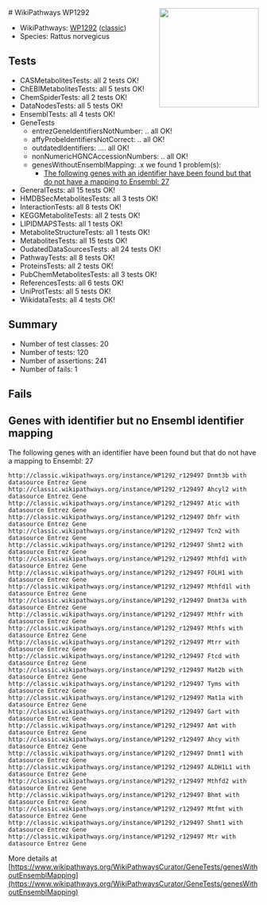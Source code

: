 <img style="float: right; width: 200px" src="https://upload.wikimedia.org/wikipedia/commons/thumb/8/83/Wplogo_with_text_500.png/640px-Wplogo_with_text_500.png" />
# WikiPathways WP1292

* WikiPathways: [WP1292](https://wikipathways.org/pathways/WP1292) ([classic](https://classic.wikipathways.org/instance/WP1292))
* Species: Rattus norvegicus
## Tests
* CASMetabolitesTests: all 2 tests OK!
* ChEBIMetabolitesTests: all 5 tests OK!
* ChemSpiderTests: all 2 tests OK!
* DataNodesTests: all 5 tests OK!
* EnsemblTests: all 4 tests OK!
* GeneTests
    * entrezGeneIdentifiersNotNumber: .. all OK!
    * affyProbeIdentifiersNotCorrect: .. all OK!
    * outdatedIdentifiers: .... all OK!
    * nonNumericHGNCAccessionNumbers: .. all OK!
    * genesWithoutEnsemblMapping: .x we found 1 problem(s):
        * [The following genes with an identifier have been found but that do not have a mapping to Ensembl: 27](#c4e54333)
* GeneralTests: all 15 tests OK!
* HMDBSecMetabolitesTests: all 3 tests OK!
* InteractionTests: all 8 tests OK!
* KEGGMetaboliteTests: all 2 tests OK!
* LIPIDMAPSTests: all 1 tests OK!
* MetaboliteStructureTests: all 1 tests OK!
* MetabolitesTests: all 15 tests OK!
* OudatedDataSourcesTests: all 24 tests OK!
* PathwayTests: all 8 tests OK!
* ProteinsTests: all 2 tests OK!
* PubChemMetabolitesTests: all 3 tests OK!
* ReferencesTests: all 6 tests OK!
* UniProtTests: all 5 tests OK!
* WikidataTests: all 4 tests OK!


## Summary

* Number of test classes: 20
* Number of tests: 120
* Number of assertions: 241
* Number of fails: 1

## Fails

<a name="c4e54333" />

## Genes with identifier but no Ensembl identifier mapping

The following genes with an identifier have been found but that do not have a mapping to Ensembl: 27
```
http://classic.wikipathways.org/instance/WP1292_r129497 Dnmt3b with datasource Entrez Gene
http://classic.wikipathways.org/instance/WP1292_r129497 Ahcyl2 with datasource Entrez Gene
http://classic.wikipathways.org/instance/WP1292_r129497 Atic with datasource Entrez Gene
http://classic.wikipathways.org/instance/WP1292_r129497 Dhfr with datasource Entrez Gene
http://classic.wikipathways.org/instance/WP1292_r129497 Tcn2 with datasource Entrez Gene
http://classic.wikipathways.org/instance/WP1292_r129497 Shmt2 with datasource Entrez Gene
http://classic.wikipathways.org/instance/WP1292_r129497 Mthfd1 with datasource Entrez Gene
http://classic.wikipathways.org/instance/WP1292_r129497 FOLH1 with datasource Entrez Gene
http://classic.wikipathways.org/instance/WP1292_r129497 Mthfd1l with datasource Entrez Gene
http://classic.wikipathways.org/instance/WP1292_r129497 Dnmt3a with datasource Entrez Gene
http://classic.wikipathways.org/instance/WP1292_r129497 Mthfr with datasource Entrez Gene
http://classic.wikipathways.org/instance/WP1292_r129497 Mthfs with datasource Entrez Gene
http://classic.wikipathways.org/instance/WP1292_r129497 Mtrr with datasource Entrez Gene
http://classic.wikipathways.org/instance/WP1292_r129497 Ftcd with datasource Entrez Gene
http://classic.wikipathways.org/instance/WP1292_r129497 Mat2b with datasource Entrez Gene
http://classic.wikipathways.org/instance/WP1292_r129497 Tyms with datasource Entrez Gene
http://classic.wikipathways.org/instance/WP1292_r129497 Mat1a with datasource Entrez Gene
http://classic.wikipathways.org/instance/WP1292_r129497 Gart with datasource Entrez Gene
http://classic.wikipathways.org/instance/WP1292_r129497 Amt with datasource Entrez Gene
http://classic.wikipathways.org/instance/WP1292_r129497 Ahcy with datasource Entrez Gene
http://classic.wikipathways.org/instance/WP1292_r129497 Dnmt1 with datasource Entrez Gene
http://classic.wikipathways.org/instance/WP1292_r129497 ALDH1L1 with datasource Entrez Gene
http://classic.wikipathways.org/instance/WP1292_r129497 Mthfd2 with datasource Entrez Gene
http://classic.wikipathways.org/instance/WP1292_r129497 Bhmt with datasource Entrez Gene
http://classic.wikipathways.org/instance/WP1292_r129497 Mtfmt with datasource Entrez Gene
http://classic.wikipathways.org/instance/WP1292_r129497 Shmt1 with datasource Entrez Gene
http://classic.wikipathways.org/instance/WP1292_r129497 Mtr with datasource Entrez Gene
```

More details at [https://www.wikipathways.org/WikiPathwaysCurator/GeneTests/genesWithoutEnsemblMapping](https://www.wikipathways.org/WikiPathwaysCurator/GeneTests/genesWithoutEnsemblMapping)

